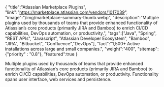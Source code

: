 {
    "title":"Atlassian Marketplace Plugins",
    "link":"https://marketplace.atlassian.com/vendors/1017039",
    "image":"/img/marketplace-summary-thumb.webp",
    "description":"Multiple plugins used by thousands of teams that provide enhanced functionality of Atlassian’s core products (primarily JIRA and Bamboo) to enrich CI/CD capabilities, DevOps automation, or productivity.",
    "tags":["Java", "Spring", "REST APIs", "Javascript", "Atlassian Developer Ecosystem", "Bamboo", "JIRA", "Bitbucket", "Confluence","DevOps"],
    "fact":"1,500+ Active installations across large and small companies.",
    "weight":"400",
    "sitemap": {"priority" : "0.8"},
    "featured":true
}


Multiple plugins used by thousands of teams that provide enhanced functionality of Atlassian’s core products (primarily JIRA and Bamboo) to enrich CI/CD capabilities, DevOps automation, or productivity. Functionality spans user interface, web services and persistence.
